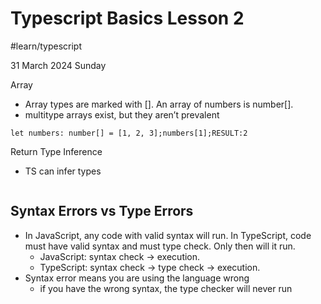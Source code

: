 # Typescript Basics Lesson 2
#learn/typescript

31 March 2024 Sunday

Array
* Array types are marked with []. An array of numbers is number[].
* multitype arrays exist, but they aren’t prevalent

```
let numbers: number[] = [1, 2, 3];numbers[1];RESULT:2
```

Return Type Inference
* TS can infer types

```function two() {  return 1 + 1;}two();RESULT:2
```


## Syntax Errors vs Type Errors

* In JavaScript, any code with valid syntax will run. In TypeScript, code must have valid syntax and must type check. Only then will it run.
  * JavaScript: syntax check -> execution.
  * TypeScript: syntax check -> type check -> execution.
* Syntax error means you are using the language wrong
  * if you have the wrong syntax, the type checker will never run




